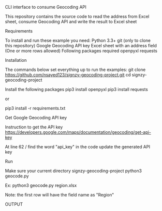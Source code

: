 CLI interface to consume Geocoding API

This repository contains the source code to read the address from Excel sheet, consume Geocoding API and write the result to Excel sheet

Requirements

To install and run these example you need:
Python 3.3+
git (only to clone this repository)
Google Geocoding API key
Excel sheet with an address field (One or more rows allowed)
Following packages required
openpyxl
requests

Installation

The commands below set everything up to run the examples:
git clone https://github.com/nsayed123/signzy-geocoding-project.git
cd signzy-geocoding-project

Install the following packages
pip3 install openpyxl
pip3 install requests

or

pip3 install -r requirements.txt

Get Google Geocoding API key

Instruction to get the API key
https://developers.google.com/maps/documentation/geocoding/get-api-key

At line 62 / find the word "api_key" in the code update the generated API key

Run

Make sure your current directory signzy-geocoding-project
python3 geocode.py <Excel sheet>

Ex: python3 geocode.py region.xlsx

Note: the first row will have the field name as "Region"

OUTPUT



